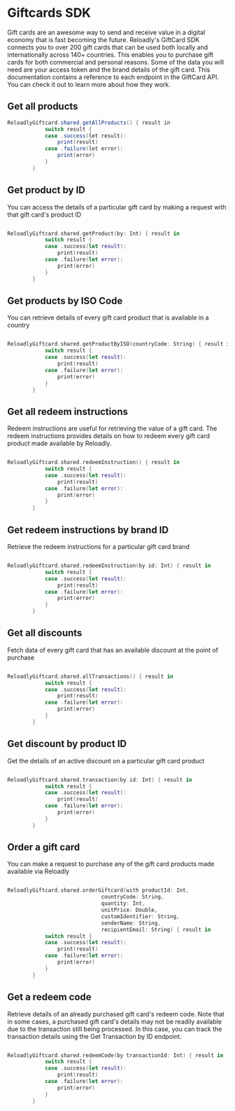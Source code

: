 # Giftcards SDK

Gift cards are an awesome way to send and receive value in a digital economy that is fast becoming the future. Reloadly's GiftCard SDK connects you to over 200 gift cards that can be used both locally and internationally across 140+ countries.
This enables you to purchase gift cards for both commercial and personal reasons. Some of the data you will need are your access token and the brand details of the gift card.
This documentation contains a reference to each endpoint in the GiftCard API. You can check it out to learn more about how they work.


## Get all products

```java
ReloadlyGiftcard.shared.getAllProducts() { result in
            switch result {
            case .success(let result):
                print(result)
            case .failure(let error):
                print(error)
            }
        }
```


## Get product by ID

You can access the details of a particular gift card by making a request with that gift card's product ID

```swift

ReloadlyGiftcard.shared.getProduct(by: Int) { result in
            switch result {
            case .success(let result):
                print(result)
            case .failure(let error):
                print(error)
            }
        }
```


## Get products by ISO Code

You can retrieve details of every gift card product that is available in a country

```swift

ReloadlyGiftcard.shared.getProductByISO(countryCode: String) { result in
            switch result {
            case .success(let result):
                print(result)
            case .failure(let error):
                print(error)
            }
        }
```

## Get all redeem instructions

Redeem instructions are useful for retrieving the value of a gift card. The redeem instructions provides details on how to redeem every gift card product made available by Reloadly.

```swift

ReloadlyGiftcard.shared.redeemInstruction() { result in
            switch result {
            case .success(let result):
                print(result)
            case .failure(let error):
                print(error)
            }
        }
```

## Get redeem instructions by brand ID

Retrieve the redeem instructions for a particular gift card brand

```swift

ReloadlyGiftcard.shared.redeemInstruction(by id: Int) { result in
            switch result {
            case .success(let result):
                print(result)
            case .failure(let error):
                print(error)
            }
        }
```

## Get all discounts

Fetch data of every gift card that has an available discount at the point of purchase

```swift

ReloadlyGiftcard.shared.allTransactions() { result in
            switch result {
            case .success(let result):
                print(result)
            case .failure(let error):
                print(error)
            }
        }
```

## Get discount by product ID

Get the details of an active discount on a particular gift card product

```swift

ReloadlyGiftcard.shared.transaction(by id: Int) { result in
            switch result {
            case .success(let result):
                print(result)
            case .failure(let error):
                print(error)
            }
        }
```

## Order a gift card

You can make a request to purchase any of the gift card products made available via Reloadly

```swift

ReloadlyGiftcard.shared.orderGiftcard(with productId: Int,
                              countryCode: String,
                              quantity: Int,
                              unitPrice: Double,
                              customIdentifier: String,
                              senderName: String,
                              recipientEmail: String) { result in
            switch result {
            case .success(let result):
                print(result)
            case .failure(let error):
                print(error)
            }
        }
```

## Get a redeem code

Retrieve details of an already purchased gift card's redeem code.
Note that in some cases, a purchased gift card's details may not be readily available due to the transaction still being processed. In this case, you can track the transaction details using the Get Transaction by ID endpoint.

```swift

ReloadlyGiftcard.shared.redeemCode(by transactionId: Int) { result in
            switch result {
            case .success(let result):
                print(result)
            case .failure(let error):
                print(error)
            }
        }
```
